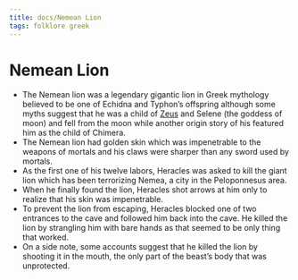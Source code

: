```yaml
---
title: docs/Nemean Lion
tags: folklore greek
---
```


# Nemean Lion

- The Nemean lion was a legendary gigantic lion in Greek mythology believed to be one of Echidna and Typhon’s offspring although some myths suggest that he was a child of [Zeus](Zeus.md) and Selene (the goddess of moon) and fell from the moon while another origin story of his featured him as the child of Chimera.
- The Nemean lion had golden skin which was impenetrable to the weapons of mortals and his claws were sharper than any sword used by mortals.
- As the first one of his twelve labors, Heracles was asked to kill the giant lion which has been terrorizing Nemea, a city in the Peloponnesus area.
- When he finally found the lion, Heracles shot arrows at him only to realize that his skin was impenetrable.
- To prevent the lion from escaping, Heracles blocked one of two entrances to the cave and followed him back into the cave. He killed the lion by strangling him with bare hands as that seemed to be only thing that worked.
- On a side note, some accounts suggest that he killed the lion by shooting it in the mouth, the only part of the beast’s body that was unprotected.